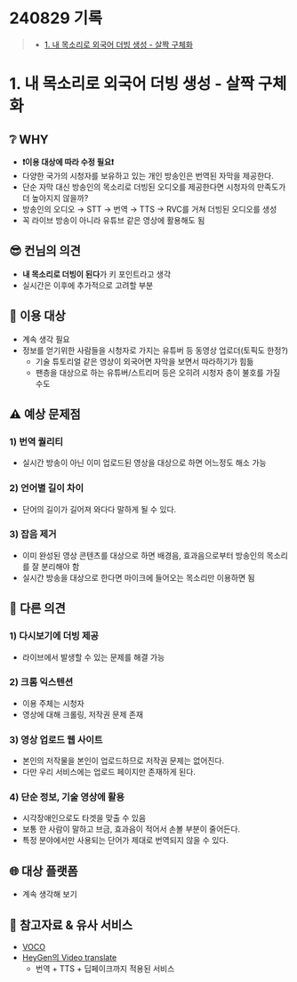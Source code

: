 # 240829 기록

>- [1. 내 목소리로 외국어 더빙 생성 - 살짝 구체화](#1-내-목소리로-외국어-더빙-생성---살짝-구체화)

# 1. 내 목소리로 외국어 더빙 생성 - 살짝 구체화


## ❔ WHY
- **❗이용 대상에 따라 수정 필요❗**
- 다양한 국가의 시청자를 보유하고 있는 개인 방송인은 번역된 자막을 제공한다.
- 단순 자막 대신 방송인의 목소리로 더빙된 오디오를 제공한다면 시청자의 만족도가 더 높아지지 않을까?
- 방송인의 오디오 → STT → 번역 → TTS → RVC를 거쳐 더빙된 오디오를 생성
- 꼭 라이브 방송이 아니라 유튜브 같은 영상에 활용해도 됨

## 😎 컨님의 의견
- **내 목소리로 더빙이 된다**가 키 포인트라고 생각
- 실시간은 이후에 추가적으로 고려할 부분

## 🎯 이용 대상
- 계속 생각 필요
- 정보를 얻기위한 사람들을 시청자로 가지는 유튜버 등 동영상 업로더(토픽도 한정?)
    - 기술 튜토리얼 같은 영상이 외국어면 자막을 보면서 따라하기가 힘듦
    - 팬층을 대상으로 하는 유튜버/스트리머 등은 오히려 시청자 층이 불호를 가질 수도


## ⚠️ 예상 문제점
### 1) 번역 퀄리티
- 실시간 방송이 아닌 이미 업로드된 영상을 대상으로 하면 어느정도 해소 가능

### 2) 언어별 길이 차이
- 단어의 길이가 길어져 와다다 말하게 될 수 있다.

### 3) 잡음 제거
- 이미 완성된 영상 콘텐츠를 대상으로 하면 배경음, 효과음으로부터 방송인의 목소리를 잘 분리해야 함
- 실시간 방송을 대상으로 한다면 마이크에 들어오는 목소리만 이용하면 됨


## 💬 다른 의견
### 1) 다시보기에 더빙 제공
- 라이브에서 발생할 수 있는 문제를 해결 가능

### 2) 크롬 익스텐션
- 이용 주체는 시청자
- 영상에 대해 크롤링, 저작권 문제 존재

### **3) 영상 업로드 웹 사이트**
- 본인의 저작물을 본인이 업로드하므로 저작권 문제는 없어진다.
- 다만 우리 서비스에는 업로드 페이지만 존재하게 된다.

### **4) 단순 정보, 기술 영상에 활용**
- 시각장애인으로도 타겟을 맞출 수 있음
- 보통 한 사람이 말하고 브금, 효과음이 적어서 손볼 부분이 줄어든다.
- 특정 분야에서만 사용되는 단어가 제대로 번역되지 않을 수 있다.


## 🌐 대상 플랫폼
- 계속 생각해 보기


## 🔗 참고자료 & 유사 서비스
- [VOCO](https://cse.ewha.ac.kr/cse/academic/graduation-work.do?mode=view&articleNo=688427&article.offset=18&articleLimit=9)
- [HeyGen의 Video translate](https://jamake.io/ko/insight/131)
    - 번역 + TTS + 딥페이크까지 적용된 서비스